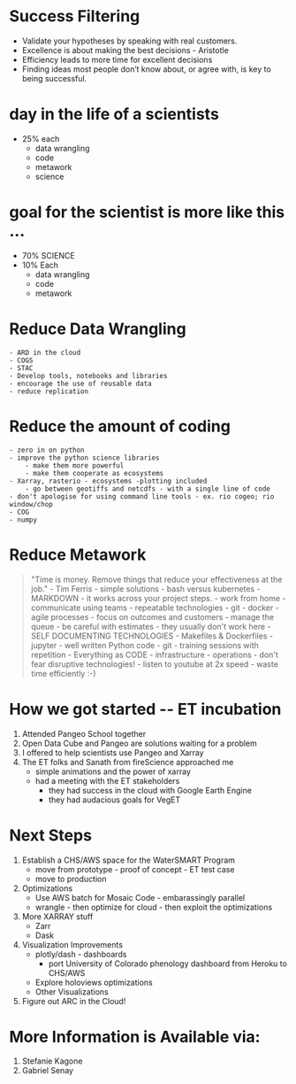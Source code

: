# Success Filtering
- Validate your hypotheses by speaking with real customers.
- Excellence is about making the best decisions - Aristotle
- Efficiency leads to more time for excellent decisions
- Finding ideas most people don’t know about, or agree with, is key to being successful.



# day in the life of a scientists
- 25% each
    - data wrangling
    - code
    - metawork
    - science
    
# goal for the scientist is more like this ...

- 70% SCIENCE
- 10% Each
    - data wrangling
    - code
    - metawork
    
# Reduce Data Wrangling
    - ARD in the cloud
    - COGS
    - STAC
    - Develop tools, notebooks and libraries
    - encourage the use of reusable data
    - reduce replication

# Reduce the amount of coding
    - zero in on python 
    - improve the python science libraries
        - make them more powerful
        - make them cooperate as ecosystems
    - Xarray, rasterio - ecosystems -plotting included
        - go between geotiffs and netcdfs - with a single line of code
    - don't apologise for using command line tools - ex. rio cogeo; rio window/chop
    - COG
    - numpy
        
# Reduce Metawork
> "Time is money. Remove things that reduce your effectiveness at the job." - Tim Ferris
    - simple solutions
        - bash versus kubernetes
        - MARKDOWN - it works across your project steps.
    - work from home
    - communicate using teams 
    - repeatable technologies
        - git
        - docker
    - agile processes - focus on outcomes and customers
        - manage the queue - be careful with estimates - they usually don't work here
    - SELF DOCUMENTING TECHNOLOGIES
        - Makefiles & Dockerfiles
        - jupyter
        - well written Python code
        - git
    - training sessions with repetition
    - Everything as CODE
        - infrastructure
        - operations
    - don't fear disruptive technologies!
    - listen to youtube at 2x speed - waste time efficiently :-)
        
# How we got started -- ET incubation
1. Attended Pangeo School together
2. Open Data Cube and Pangeo are solutions waiting for a problem
3. I offered to help scientists use Pangeo and Xarray
4. The ET folks and Sanath from fireScience approached me
    - simple animations and the power of xarray
    - had a meeting with the ET stakeholders
        - they had success in the cloud with Google Earth Engine
        - they had audacious goals for VegET
        
 
 # Next Steps
 1. Establish a CHS/AWS space for the WaterSMART Program
     - move from prototype - proof of concept - ET test case
     - move to production
 2. Optimizations
     - Use AWS batch for Mosaic Code - embarassingly parallel
     - wrangle - then optimize for cloud - then exploit the optimizations
 3. More XARRAY stuff
     - Zarr
     - Dask
 4. Visualization Improvements
     - plotly/dash - dashboards
         - port University of Colorado phenology dashboard from Heroku to CHS/AWS
     - Explore holoviews optimizations
     - Other Visualizations
 5. Figure out ARC in the Cloud!

# More Information is Available via:
1. Stefanie Kagone
2. Gabriel Senay

